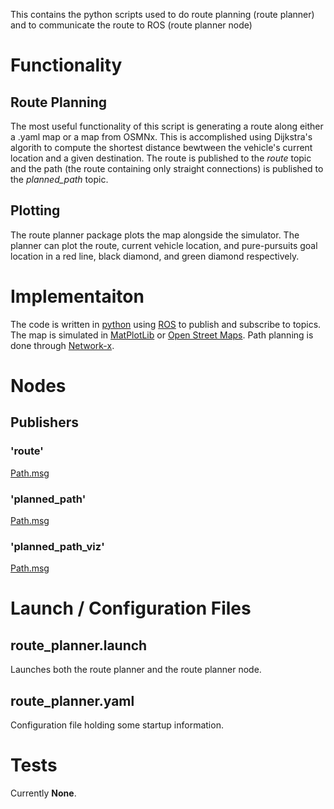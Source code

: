 This contains the python scripts used to do route planning (route planner) and to communicate the route to ROS (route planner node)
# Functionality

## Route Planning

The most useful functionality of this script is generating a route along either a .yaml map or a map from OSMNx. This is accomplished using Dijkstra's algorith to compute the shortest distance bewtween the vehicle's current location and a given destination. The route is published to the *route* topic and the path (the route containing only straight connections) is published to the *planned_path* topic.

## Plotting

The route planner package plots the map alongside the simulator. The planner can plot the route, current vehicle location, and pure-pursuits goal location in a red line, black diamond, and green diamond respectively.

# Implementaiton

The code is written in [python](https://www.python.org/) using [ROS](http://wiki.ros.org/) to publish and subscribe to topics. The map is simulated in [MatPlotLib](https://matplotlib.org/) or [Open Street Maps](https://geoffboeing.com/2016/11/osmnx-python-street-networks/). Path planning is done through [Network-x](https://networkx.github.io/).

# Nodes

## Publishers

### 'route'

[Path.msg](http://docs.ros.org/melodic/api/nav_msgs/html/msg/Path.html)

### 'planned_path'

[Path.msg](http://docs.ros.org/melodic/api/nav_msgs/html/msg/Path.html)

### 'planned_path_viz'

[Path.msg](http://docs.ros.org/melodic/api/nav_msgs/html/msg/Path.html)

# Launch / Configuration Files

## route_planner.launch

Launches both the route planner and the route planner node.

## route_planner.yaml

Configuration file holding some startup information.

# Tests

Currently **None**. 




